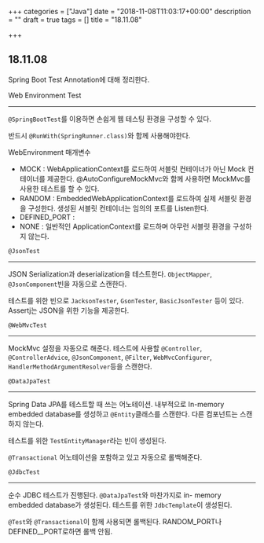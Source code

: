 +++
categories = ["Java"]
date = "2018-11-08T11:03:17+00:00"
description = ""
draft = true
tags = []
title = "18.11.08"

+++
## 18.11.08

Spring Boot Test Annotation에 대해 정리한다.

Web Environment Test

***

`@SpringBootTest`를 이용하면 손쉽게 웹 테스팅 환경을 구성할 수 있다.

반드시 `@RunWith(SpringRunner.class)`와 함께 사용해야한다. 

WebEnvironment 매개변수

* MOCK : WebApplicationContext를 로드하여 서블릿 컨테이너가 아닌 Mock 컨테이너를 제공한다. @AutoConfigureMockMvc와 함께 사용하면 MockMvc를 사용한 테스트를 할 수 있다.
* RANDOM : EmbeddedWebApplicationContext를 로드하여 실제 서블릿 환경을 구성한다. 생성된 서블릿 컨테이너는 임의의 포트를 Listen한다.
* DEFINED_PORT : 
* NONE : 일반적인 ApplicationContext를 로드하며 아무런 서블릿 환경을 구성하지 않는다.

`@JsonTest`

***

JSON Serialization과 deserialization을 테스트한다. `ObjectMapper`, `@JsonComponent`빈을 자동으로 스캔한다.

테스트를 위한 빈으로 `JacksonTester`, `GsonTester`, `BasicJsonTester` 등이 있다. Assertj는 JSON을 위한 기능을 제공한다.

`@WebMvcTest`

***

MockMvc 설정을 자동으로 해준다. 테스트에 사용할 `@Controller`, `@ControllerAdvice`, `@JsonComponent`, `@Filter`, `WebMvcConfigurer`, `HandlerMethodArgumentResolver`등을 스캔한다.

`@DataJpaTest`

***

Spring Data JPA를 테스트할 때 쓰는 어노테이션. 내부적으로 In-memory embedded database를 생성하고 `@Entity`클래스를 스캔한다. 다른 컴포넌트는 스캔하지 않는다. 

테스트를 위한 `TestEntityManager`라는 빈이 생성된다.

`@Transactional` 어노테이션을 포함하고 있고 자동으로 롤백해준다.

`@JdbcTest`

***

순수 JDBC 테스트가 진행된다. `@DataJpaTest`와 마찬가지로 in- memory embedded database가 생성된다. 테스트를 위한 `JdbcTemplate`이 생성된다.

`@Test`와 `@Transactional`이 함께 사용되면 롤백된다. RANDOM_PORT나 DEFINED__PORT로하면 롤백 안됨.
